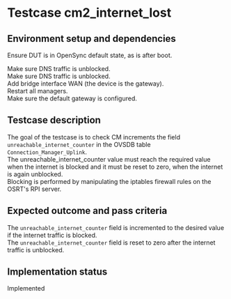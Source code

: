 # Testcase cm2_internet_lost

## Environment setup and dependencies

Ensure DUT is in OpenSync default state, as is after boot.

Make sure DNS traffic is unblocked.\
Make sure DNS traffic is unblocked.\
Add bridge interface WAN (the device is the gateway).\
Restart all managers.\
Make sure the default gateway is configured.

## Testcase description

The goal of the testcase is to check CM increments the field
`unreachable_internet_counter` in the OVSDB table `Connection_Manager_Uplink`.\
The unreachable_internet_counter value must reach the required value when the
internet is blocked and it must be reset to zero, when the internet is again
unblocked.\
Blocking is performed by manipulating the iptables firewall rules on the
OSRT's RPI server.

## Expected outcome and pass criteria

The `unreachable_internet_counter` field is incremented to the desired value
if the internet traffic is blocked.\
The `unreachable_internet_counter` field is reset to zero after the internet
traffic is unblocked.

## Implementation status

Implemented
